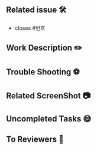 ## Related issue 🛠

<!-- 관련 이슈 번호를 적어주세요 -->
- closes #번호

## Work Description ✏️

<!-- 작업 내용을 간단히 소개주세요 -->

## Trouble Shooting ⚽️

<!-- 어떤 위험이나 장애를 발견했는지 적어주세요 -->

## Related ScreenShot 📷

<!-- 관련 스크린샷을 첨부해주세요 -->

## Uncompleted Tasks 😅

<!-- 끝내지 못한 작업을 적어주세요 -->

## To Reviewers 📢

<!-- 리뷰어들에게 물어볼 점, 할 말 등을 적어주세요 -->